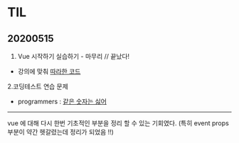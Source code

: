 # TIL
## 20200515
1. Vue 시작하기 실습하기 - 마무리 // 끝났다!
- 강의에 맞춰 [따라한 코드](https://github.com/jina95/vueStudy_learnVueJs)

2.코딩테스트 연습 문제
- programmers : [같은 숫자는 싫어](https://github.com/jina95/TIL/blob/master/Algorithm/%EA%B0%99%EC%9D%80%20%EC%88%AB%EC%9E%90%EB%8A%94%20%EC%8B%AB%EC%96%B4.html)

<hr/>
vue 에 대해 다시 한번 기초적인 부분을 정리 할 수 있는 기회였다. (특히 event props 부분이 약간 헷갈렸는데 정리가 되었음 !!)



